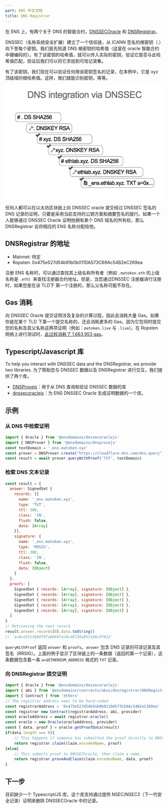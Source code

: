 ```yaml
---
part: ENS 中文文档
title: DNS Registrar
---
```


在 ENS 上，有两个关于 DNS 的智能合约，[DNSSECOracle](https://github.com/ensdomains/dnssec-oracle) 和 [DNSRegistrar](https://github.com/ensdomains/dnsregistrar)。

<!-- DNSSEC (The Domain Name System Security Extensions) establishes a chain of trust from the root key which signed by ICANN (.) and down through each key. We start off knowing the hash of the root key of DNS (this is hard coded in the smart contract oracle). Given the hashes of that key, we can pass in the actual key, we can verify that it matches the hash and we can add it to the set of the trusted records.

Given that key, we can now verify any record that is signed with that key, so in this case, it’s the hash of the root of the xyz top level domain. Given that, we can recognize the key, and so on and so forth. -->

DNSSEC（名称系统安全扩展）建立了一个信任链，从 ICANN 签名的根密钥（.）向下至每个密钥。我们首先知道 DNS 根密钥的哈希值（这是在 oracle 智能合约中硬编码的）。有了该密钥的哈希值，就可以传入实际的密钥，验证它是否与此哈希值匹配，验证后我们可以将它添加到可信记录集。

有了该密钥，我们现在可以验证任何用该密钥签名的记录，在本例中，它是 xyz 顶级域的根哈希值。这样，我们就能识别密钥，等等。

![](/images/docs/dnsprovejs-diagram.png)

任何人都可以在以太坊区块链上向 DNSSEC oracle 提交经过 DNSSEC 签名的 DNS 记录的证明，只要是采用当前支持的公钥方案和摘要签名的就行。如果一个人能够通过 DNSSEC Oracle 证明他拥有某个 DNS 域名的所有权，那么 DNSRegistrar 会将相应的 ENS 名称分配给他。

## DNSRegistrar 的地址

- Mainnet: 待定
- Ropsten: 0x475e527d54b91b0b011DA573C69Ac54B2eC269ea

注册 ENS 名称时，可以通过查找其上级名称所有者（例如 `.matoken.eth` 的上级名称是 `.eth`）来查找注册器合约地址。但是，当您通过DNSSEC 注册器进行注册时，如果您是在该 TLD下 第一个注册的，那么父名称可能不存在。

## Gas 消耗

向 DNSSEC Oracle 提交证明涉及复杂的计算过程，因此会消耗大量 Gas。如果你是在某个 TLD 下第一个提交名称的，还会消耗更多的 Gas，因为它在同时提交您的名称及其父名称这两项证明（例如：`matoken.live` 与 `.live`）。在 Ropsten 网络上进行测试时，[此过程消耗了 1,663,953 gas](https://ropsten.etherscan.io/tx/0x7ba91728530b2a9f325b330986265fd455639fd3f07e775cf68ee8c767b2637f)。

## Typescript/Javascript 库

To help you interact with DNSSEC data and the DNSRegistrar, we provide two libraries.
为了帮助您与 DNSSEC 数据以及 DNSRegistrar 进行交互，我们提供了两个库。

- [DNSProvejs](https://github.com/ensdomains/dnsprovejs)：用于从 DNS 查询和验证 DNSSEC 数据的库
- [dnssecoraclejs](https://github.com/ensdomains/dnssecoraclejs)：为 ENS DNSSEC Oracle 生成证明数据的一个库。

## 示例

### 从 DNS 中检索证明

```javascript
import { Oracle } from '@ensdomains/dnssecoraclejs'
import { DNSProver } from '@ensdomains/dnsprovejs'
const textDomain = '_ens.matoken.xyz'
const prover = DNSProver.create("https://cloudflare-dns.com/dns-query")
const result = await prover.queryWithProof('TXT', textDomain)
```

### 检索 DNS 文本记录

```javascript
const result = {
  answer: SignedSet {
    records: [{
      name: '_ens.matoken.xyz',
      type: 'TXT',
      ttl: 300,
      class: 'IN',
      flush: false,
      data: [Array]
    }],
    signature: {
      name: '_ens.matoken.xyz',
      type: 'RRSIG',
      ttl: 300,
      class: 'IN',
      flush: false,
      data: [Object]
    }
  },
  proofs: [
    SignedSet { records: [Array], signature: [Object] },
    SignedSet { records: [Array], signature: [Object] },
    SignedSet { records: [Array], signature: [Object] },
    SignedSet { records: [Array], signature: [Object] },
    SignedSet { records: [Array], signature: [Object] }
  ]
}
// Retrieving the text record
result.answer.records[0].data.toString()
// 'a=0xa5313060f9fa6b607ac8ca8728a851166c9f612'
```

`queryWithProof` 返回 `answer` 和 `proofs`。`answer` 包含 DNS 记录的可读记录及其签名（RRSIG）。上面的例子显示了区块链上的一条数据（返回的第一个记录），这条数据包含着一条 `a=$ETHEREUM_ADDRESS` 格式的 `TXT` 记录。

### 向 DNSRegistrar 提交证明

```javascript
import { Oracle } from '@ensdomains/dnssecoraclejs'
import { abi } from '@ensdomains/contracts/abis/dnsregistrar/DNSRegistrar.json'
import { Contract } from 'ethers'
// The registrar address nees to be hard-coded
const registrarAddress = '0x475e527d54b91b0b011DA573C69Ac54B2eC269ea'
const registrar new Contract(registrarAddress, abi, provider)
const oracleAddress = await registrar.oracle()
const oracle = new Oracle(oracleAddress, provider)
const { data, proof } = oracle.getProofData(result)
if(data.length === 0){
    // This happens if someone has submitted the proof directly to DNSSECOracle, hence only claim a name on the registrar.
    return registrar.claim(claim.encodedName, proof)
}else{
    // This submits proof to DNSSECOracle, then claim a name.
    return registrar.proveAndClaim(claim.encodedName, data, proof)
}
```

## 下一步

目前缺少一个 Typescript/JS 库，这个库支持通过提供 NSEC/NSEC3（下一代安全记录）证明来删除 DNSSECOracle 中的记录。
